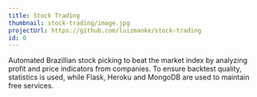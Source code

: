 ```yaml
---
title: Stock Trading
thumbnail: stock-trading/image.jpg
projectUrl: https://github.com/luizmanke/stock-trading
id: 0
---
```


Automated Brazillian stock picking to beat the market index by analyzing profit and price indicators from companies.
To ensure backtest quality, statistics is used, while Flask, Heroku and MongoDB are used to maintain free services.
